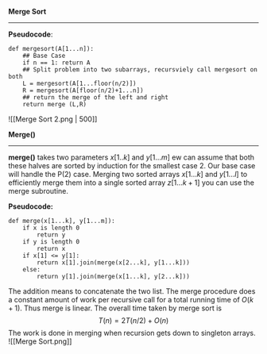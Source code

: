**Merge Sort**
____
**Pseudocode**:
```
def mergesort(A[1...n]):
	## Base Case
	if n == 1: return A
	## Split problem into two subarrays, recursviely call mergesort on both
	L = mergesort(A[1...floor(n/2)])
	R = mergesort(A[floor(n/2)+1...n])
	## return the merge of the left and right
	return merge (L,R)
```
![[Merge Sort 2.png | 500]] 

**Merge()** 
___
**merge()** takes two parameters $x[1..k]$ and $y[1...m]$ ew can assume that both these halves are sorted by induction for the smallest case 2. Our base case will handle the P(2) case. Merging two sorted arrays $x[1...k]$ and $y[1...l]$ to efficiently merge them into a single sorted array $z[1...k+1]$ you can use the merge subroutine. 

**Pseudocode:**
```
def merge(x[1...k], y[1...m]):
	if x is length 0
		return y
	if y is length 0
		return x
	if x[1] <= y[1]:
		return x[1].join(merge(x[2...k], y[1...k]))
	else:
		return y[1].join(merge(x[1...k], y[2...k]))
```
The addition means to concatenate the two list. The merge procedure does a constant amount of work per recursive call for a total running time of $O(k+1)$. Thus merge is linear. The overall time taken by merge sort is $$T(n)=2T(n/2)+O(n)$$
The work is done in merging when recursion gets down to singleton arrays. 
![[Merge Sort.png]]